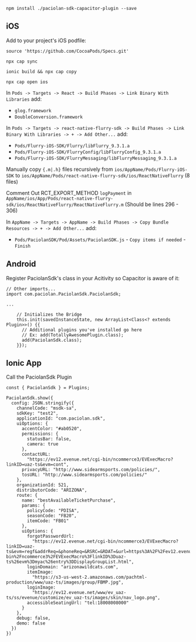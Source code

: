 ```
npm install ./paciolan-sdk-capacitor-plugin --save
```

## iOS

Add to your project's iOS podfile:

```
source 'https://github.com/CocoaPods/Specs.git'
```

```
npx cap sync
```

```
ionic build && npx cap copy
```

```
npx cap open ios
```

In `Pods -> Targets -> React -> Build Phases -> Link Binary With Libraries` add:

- `glog.framework`
- `DoubleConversion.framework`

In `Pods -> Targets -> react-native-flurry-sdk -> Build Phases -> Link Binary With Libraries -> + -> Add Other...` add:

- `Pods/Flurry-iOS-SDK/Flurry/libFlurry_9.3.1.a`
- `Pods/Flurry-iOS-SDK/FlurryConfig/libFlurryConfig_9.3.1.a`
- `Pods/Flurry-iOS-SDK/FlurryMessaging/libFlurryMessaging_9.3.1.a`

Manually copy `{.m|.h}` files recursively from `ios/AppName/Pods/Flurry-iOS-SDK` to `ios/AppName/Pods/react-native-flurry-sdk/ios/ReactNativeFlurry` (8 files)

Comment Out RCT_EXPORT_METHOD `logPayment` in `AppName/ios/App/Pods/react-native-flurry-sdk/ios/ReactNativeFlurry/ReactNativeFlurry.m` (Should be lines 296 - 306)

In `AppName -> Targets -> AppName -> Build Phases -> Copy Bundle Resources -> + -> Add Other...` add:

- `Pods/PaciolanSDK/Pod/Assets/PaciolanSDK.js` - `Copy items if needed` - `Finish`

## Android

Register PaciolanSdk's class in your Acitivity so Capacitor is aware of it:

```
// Other imports...
import com.paciolan.PaciolanSdk.PaciolanSdk;

...

    // Initializes the Bridge
    this.init(savedInstanceState, new ArrayList<Class<? extends Plugin>>() {{
      // Additional plugins you've installed go here
      // Ex: add(TotallyAwesomePlugin.class);
      add(PaciolanSdk.class);
    }});

```

## Ionic App

Call the PaciolanSdk Plugin

```
const { PaciolanSdk } = Plugins;
```

```
PaciolanSdk.show({
  config: JSON.stringify({
    channelCode: "msdk-sa",
    sdkKey: "test2",
    applicationId: "com.paciolan.sdk",
    uiOptions: {
      accentColor: "#ab0520",
      permissions: {
        statusBar: false,
        camera: true
      },
      contactURL:
        "https://ev12.evenue.net/cgi-bin/ncommerce3/EVExecMacro?linkID=uaz-ts&evm=cont",
      privacyURL: "http://www.sidearmsports.com/policies/",
      tosURL: "http://www.sidearmsports.com/policies/"
    },
    organizationId: 521,
    distributorCode: "ARIZONA",
    route: {
      name: "bestAvailableTicketPurchase",
      params: {
        policyCode: "PDISA",
        seasonCode: "FB20",
        itemCode: "FB01"
      },
      uiOptions: {
        forgotPasswordUrl:
          "https://ev12.evenue.net/cgi-bin/ncommerce3/EVExecMacro?linkID=uaz-ts&evm=regf&addrReq=&phoneReq=&RSRC=&RDAT=&url=https%3A%2F%2Fev12.evenue.net%2Fcgi-bin%2Fncommerce3%2FEVExecMacro%3FlinkID%3Duaz-ts%26evm%3Dmyac%26entry%3DDisplayGroupList.html",
        loginDomain: "arizonawildcats.com",
        itemImage:
          "https://s3-us-west-2.amazonaws.com/pachtml-production/www/uaz-ts/images/group/FBMP.jpg",
        loginImage:
          "https://ev12.evenue.net/www/ev_uaz-ts/ss/evenue/customize/ev_uaz-ts/images/skin/nav_logo.png",
        accessibleSeatingUrl: "tel:18008008000"
      }
    },
    debug: false,
    demo: false
  })
})
```
